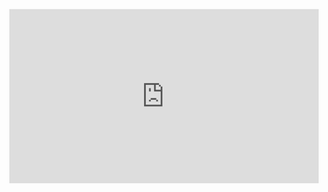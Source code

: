<iframe width="560" height="315" src="https://www.youtube.com/embed/nULEg3nwhxw" title="YouTube video player" frameborder="0" allow="accelerometer; autoplay; clipboard-write; encrypted-media; gyroscope; picture-in-picture; web-share" allowfullscreen></iframe>

